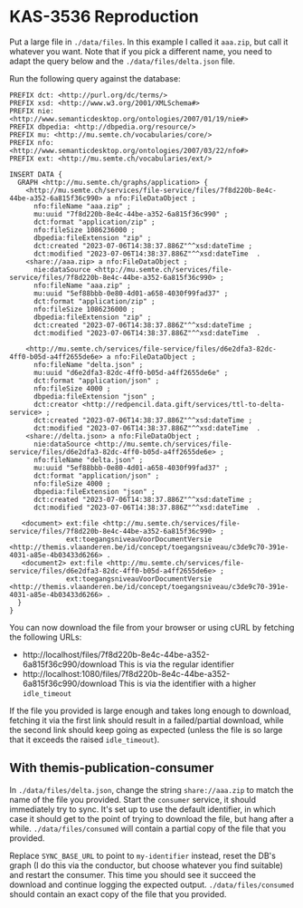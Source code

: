 # KAS-3536 Reproduction

Put a large file in `./data/files`. In this example I called it `aaa.zip`, but call it whatever you want. Note that if you pick a different name, you need to adapt the query below and the `./data/files/delta.json` file.

Run the following query against the database:

``` sparql
PREFIX dct: <http://purl.org/dc/terms/>
PREFIX xsd: <http://www.w3.org/2001/XMLSchema#>
PREFIX nie: <http://www.semanticdesktop.org/ontologies/2007/01/19/nie#>
PREFIX dbpedia: <http://dbpedia.org/resource/>
PREFIX mu: <http://mu.semte.ch/vocabularies/core/>
PREFIX nfo: <http://www.semanticdesktop.org/ontologies/2007/03/22/nfo#>
PREFIX ext: <http://mu.semte.ch/vocabularies/ext/>

INSERT DATA {
  GRAPH <http://mu.semte.ch/graphs/application> {
    <http://mu.semte.ch/services/file-service/files/7f8d220b-8e4c-44be-a352-6a815f36c990> a nfo:FileDataObject ;
      nfo:fileName "aaa.zip" ;
      mu:uuid "7f8d220b-8e4c-44be-a352-6a815f36c990" ;
      dct:format "application/zip" ;
      nfo:fileSize 1086236000 ;
      dbpedia:fileExtension "zip" ;
      dct:created "2023-07-06T14:38:37.886Z"^^xsd:dateTime ;
      dct:modified "2023-07-06T14:38:37.886Z"^^xsd:dateTime  .
    <share://aaa.zip> a nfo:FileDataObject ;
      nie:dataSource <http://mu.semte.ch/services/file-service/files/7f8d220b-8e4c-44be-a352-6a815f36c990> ;
      nfo:fileName "aaa.zip" ;
      mu:uuid "5ef88bbb-0e80-4d01-a658-4030f99fad37" ;
      dct:format "application/zip" ;
      nfo:fileSize 1086236000 ;
      dbpedia:fileExtension "zip" ;
      dct:created "2023-07-06T14:38:37.886Z"^^xsd:dateTime ;
      dct:modified "2023-07-06T14:38:37.886Z"^^xsd:dateTime  .
    
    <http://mu.semte.ch/services/file-service/files/d6e2dfa3-82dc-4ff0-b05d-a4ff2655de6e> a nfo:FileDataObject ;
      nfo:fileName "delta.json" ;
      mu:uuid "d6e2dfa3-82dc-4ff0-b05d-a4ff2655de6e" ;
      dct:format "application/json" ;
      nfo:fileSize 4000 ;
      dbpedia:fileExtension "json" ;
      dct:creator <http://redpencil.data.gift/services/ttl-to-delta-service> ;
      dct:created "2023-07-06T14:38:37.886Z"^^xsd:dateTime ;
      dct:modified "2023-07-06T14:38:37.886Z"^^xsd:dateTime  .
    <share://delta.json> a nfo:FileDataObject ;
      nie:dataSource <http://mu.semte.ch/services/file-service/files/d6e2dfa3-82dc-4ff0-b05d-a4ff2655de6e> ;
      nfo:fileName "delta.json" ;
      mu:uuid "5ef88bbb-0e80-4d01-a658-4030f99fad37" ;
      dct:format "application/json" ;
      nfo:fileSize 4000 ;
      dbpedia:fileExtension "json" ;
      dct:created "2023-07-06T14:38:37.886Z"^^xsd:dateTime ;
      dct:modified "2023-07-06T14:38:37.886Z"^^xsd:dateTime  .
    
   <document> ext:file <http://mu.semte.ch/services/file-service/files/7f8d220b-8e4c-44be-a352-6a815f36c990> ;
              ext:toegangsniveauVoorDocumentVersie <http://themis.vlaanderen.be/id/concept/toegangsniveau/c3de9c70-391e-4031-a85e-4b03433d6266> .
   <document2> ext:file <http://mu.semte.ch/services/file-service/files/d6e2dfa3-82dc-4ff0-b05d-a4ff2655de6e> ;
              ext:toegangsniveauVoorDocumentVersie <http://themis.vlaanderen.be/id/concept/toegangsniveau/c3de9c70-391e-4031-a85e-4b03433d6266> .
  }
}
```

You can now download the file from your browser or using cURL by fetching the following URLs:

- http://localhost/files/7f8d220b-8e4c-44be-a352-6a815f36c990/download This is via the regular identifier
- http://localhost:1080/files/7f8d220b-8e4c-44be-a352-6a815f36c990/download This is via the identifier with a higher `idle_timeout`

If the file you provided is large enough and takes long enough to download, fetching it via the first link should result in a failed/partial download, while the second link should keep going as expected (unless the file is so large that it exceeds the raised `idle_timeout`).

## With themis-publication-consumer

In `./data/files/delta.json`, change the string `share://aaa.zip` to match the name of the file you provided. Start the `consumer` service, it should immediately try to sync. It's set up to use the default identifier, in which case it should get to the point of trying to download the file, but hang after a while. `./data/files/consumed` will contain a partial copy of the file that you provided.

Replace `SYNC_BASE_URL` to point to `my-identifier` instead, reset the DB's graph (I do this via the conductor, but choose whatever you find suitable) and restart the consumer. This time you should see it succeed the download and continue logging the expected output. `./data/files/consumed` should contain an exact copy of the file that you provided.
